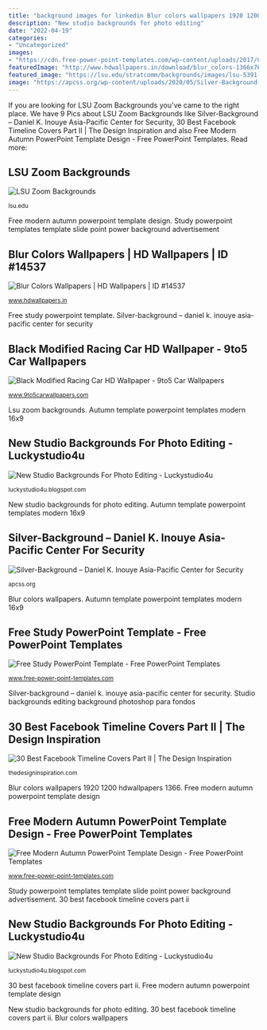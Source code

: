 ```yaml
---
title: "background images for linkedin Blur colors wallpapers 1920 1200 hdwallpapers 1366"
description: "New studio backgrounds for photo editing"
date: "2022-04-19"
categories:
- "Uncategorized"
images:
- "https://cdn.free-power-point-templates.com/wp-content/uploads/2017/07/160009-autumn-template-16x9-2.jpg"
featuredImage: "http://www.hdwallpapers.in/download/blur_colors-1366x768.jpg"
featured_image: "https://lsu.edu/stratcomm/backgrounds/images/lsu-5391-mike-the-tiger.jpg"
image: "https://apcss.org/wp-content/uploads/2020/05/Silver-Background-1200x675.jpg"
---
```


If you are looking for LSU Zoom Backgrounds you've came to the right place. We have 9 Pics about LSU Zoom Backgrounds like Silver-Background – Daniel K. Inouye Asia-Pacific Center for Security, 30 Best Facebook Timeline Covers Part II | The Design Inspiration and also Free Modern Autumn PowerPoint Template Design - Free PowerPoint Templates. Read more:

## LSU Zoom Backgrounds

![LSU Zoom Backgrounds](https://lsu.edu/stratcomm/backgrounds/images/lsu-5391-mike-the-tiger.jpg "Free study powerpoint template")

<small>lsu.edu</small>

Free modern autumn powerpoint template design. Study powerpoint templates template slide point power background advertisement

## Blur Colors Wallpapers | HD Wallpapers | ID #14537

![Blur Colors Wallpapers | HD Wallpapers | ID #14537](http://www.hdwallpapers.in/download/blur_colors-1366x768.jpg "Racing modified wallpapers cars 1080p")

<small>www.hdwallpapers.in</small>

Free study powerpoint template. Silver-background – daniel k. inouye asia-pacific center for security

## Black Modified Racing Car HD Wallpaper - 9to5 Car Wallpapers

![Black Modified Racing Car HD Wallpaper - 9to5 Car Wallpapers](http://www.9to5carwallpapers.com/wp-content/uploads/2014/03/1920x1080-Car-Wallpapers-1080P.jpg "Black modified racing car hd wallpaper")

<small>www.9to5carwallpapers.com</small>

Lsu zoom backgrounds. Autumn template powerpoint templates modern 16x9

## New Studio Backgrounds For Photo Editing - Luckystudio4u

![New Studio Backgrounds For Photo Editing - Luckystudio4u](http://4.bp.blogspot.com/-UBDTuKZbbcA/Ul07q6aIByI/AAAAAAAAC6M/FSWP6Z7rzVo/s1600/Studio-Backgrounds-64.jpg "30 best facebook timeline covers part ii")

<small>luckystudio4u.blogspot.com</small>

New studio backgrounds for photo editing. Autumn template powerpoint templates modern 16x9

## Silver-Background – Daniel K. Inouye Asia-Pacific Center For Security

![Silver-Background – Daniel K. Inouye Asia-Pacific Center for Security](https://apcss.org/wp-content/uploads/2020/05/Silver-Background-1200x675.jpg "Racing modified wallpapers cars 1080p")

<small>apcss.org</small>

Blur colors wallpapers. Autumn template powerpoint templates modern 16x9

## Free Study PowerPoint Template - Free PowerPoint Templates

![Free Study PowerPoint Template - Free PowerPoint Templates](https://cdn.free-power-point-templates.com/wp-content/uploads/2017/12/free-study-slide-design-with-chalkboard-background.jpg "Black modified racing car hd wallpaper")

<small>www.free-power-point-templates.com</small>

Silver-background – daniel k. inouye asia-pacific center for security. Studio backgrounds editing background photoshop para fondos

## 30 Best Facebook Timeline Covers Part II | The Design Inspiration

![30 Best Facebook Timeline Covers Part II | The Design Inspiration](http://cdn.thedesigninspiration.com/wp-content/uploads/2012/09/Covers-II-Source-029.jpg "Blur colors wallpapers 1920 1200 hdwallpapers 1366")

<small>thedesigninspiration.com</small>

Blur colors wallpapers 1920 1200 hdwallpapers 1366. Free modern autumn powerpoint template design

## Free Modern Autumn PowerPoint Template Design - Free PowerPoint Templates

![Free Modern Autumn PowerPoint Template Design - Free PowerPoint Templates](https://cdn.free-power-point-templates.com/wp-content/uploads/2017/07/160009-autumn-template-16x9-2.jpg "Silver-background – daniel k. inouye asia-pacific center for security")

<small>www.free-power-point-templates.com</small>

Study powerpoint templates template slide point power background advertisement. 30 best facebook timeline covers part ii

## New Studio Backgrounds For Photo Editing - Luckystudio4u

![New Studio Backgrounds For Photo Editing - Luckystudio4u](http://2.bp.blogspot.com/-iJhs5CZis1U/Ul07bLwppoI/AAAAAAAAC5k/ZwH_1MJcANE/s1600/Studio-Backgrounds-58.jpg "New studio backgrounds for photo editing")

<small>luckystudio4u.blogspot.com</small>

30 best facebook timeline covers part ii. Free modern autumn powerpoint template design

New studio backgrounds for photo editing. 30 best facebook timeline covers part ii. Blur colors wallpapers
